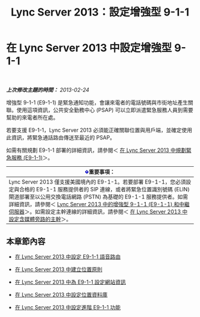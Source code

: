 ﻿---
title: Lync Server 2013：設定增強型 9-1-1
TOCTitle: 設定增強型 9-1-1
ms:assetid: 5967de00-c8b9-4923-86da-6ad3369a4cad
ms:mtpsurl: https://technet.microsoft.com/zh-tw/library/Gg398390(v=OCS.15)
ms:contentKeyID: 49291003
ms.date: 08/10/2015
mtps_version: v=OCS.15
ms.translationtype: HT
---

# 在 Lync Server 2013 中設定增強型 9-1-1

 

_**上次修改主題的時間：** 2013-02-24_

增強型 9-1-1 (E9-1-1) 是緊急通知功能，會讓來電者的電話號碼與市街地址產生關聯。使用這項資訊，公共安全勤務中心 (PSAP) 可以立即派遣緊急服務人員到需要幫助的來電者所在處。

若要支援 E9-1-1，Lync Server 2013 必須能正確關聯位置與用戶端，並確定使用此資訊，將緊急通話路由傳送至最近的 PSAP。

如需有關規劃 E9-1-1 部署的詳細資訊，請參閱＜ [在 Lync Server 2013 中規劃緊急服務 (E9-1-1)](lync-server-2013-planning-for-emergency-services-e9-1-1.md)＞。

<table>
<thead>
<tr class="header">
<th><img src="images/Gg412908.important(OCS.15).gif" title="important" alt="important" />重要事項：</th>
</tr>
</thead>
<tbody>
<tr class="odd">
<td>Lync Server 2013 僅支援美國境內的 E9-1-1。若要部署 E9-1-1，您必須設定與合格的 E9-1-1 服務提供者的 SIP 連線，或者將緊急位置識別號碼 (ELIN) 閘道部署至以公用交換電話網路 (PSTN) 為基礎的 E9-1-1 服務提供者。如需詳細資訊，請參閱＜ <a href="lync-server-2013-enhanced-9-1-1-e9-1-1-and-mediation-server.md">Lync Server 2013 中的增強型 9-1-1 (E9-1-1) 和中繼伺服器</a>＞。如需設定主幹連線的詳細資訊，請參閱＜ <a href="lync-server-2013-configure-a-trunk-with-media-bypass.md">在 Lync Server 2013 中設定含媒體旁路的主幹</a>＞。</td>
</tr>
</tbody>
</table>


## 本章節內容

  - [在 Lync Server 2013 中設定 E9-1-1 語音路由](lync-server-2013-configure-an-e9-1-1-voice-route.md)

  - [在 Lync Server 2013 中建立位置原則](lync-server-2013-create-location-policies.md)

  - [在 Lync Server 2013 中為 E9-1-1 設定網站資訊](lync-server-2013-configure-site-information-for-e9-1-1.md)

  - [在 Lync Server 2013 中設定位置資料庫](lync-server-2013-configure-the-location-database.md)

  - [在 Lync Server 2013 中設定進階 E9-1-1 功能](lync-server-2013-configure-advanced-e9-1-1-features.md)


